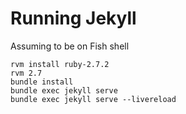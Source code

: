 # Running Jekyll

Assuming to be on Fish shell

```
rvm install ruby-2.7.2
rvm 2.7
bundle install
bundle exec jekyll serve
bundle exec jekyll serve --livereload
```

